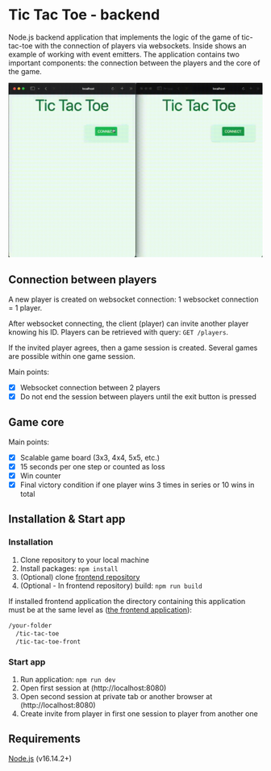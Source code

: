 # Tic Tac Toe - backend

Node.js backend application that implements the logic of the game of tic-tac-toe 
with the connection of players via websockets. Inside shows an example of 
working with event emitters. The application contains two important components: 
the connection between the players and the core of the game.

![](./public/preview.gif)

## Connection between players

A new player is created on websocket connection: 
1 websocket connection = 1 player.

After websocket connecting, the client (player) can invite another player 
knowing his ID. Players can be retrieved with query: `GET /players`.

If the invited player agrees, then a game session is created.
Several games are possible within one game session.

Main points:

- [x] Websocket connection between 2 players
- [x] Do not end the session between players until the exit button is pressed

## Game core

Main points:

- [x] Scalable game board (3x3, 4x4, 5x5, etc.)
- [x] 15 seconds per one step or counted as loss
- [x] Win counter
- [x] Final victory condition if one player wins 3 times in series or 10 wins in total

## Installation & Start app

### Installation

1. Clone repository to your local machine
2. Install packages: `npm install`
3. (Optional) clone [frontend repository](https://github.com/ghost-vk/tic-tac-toe-front)
4. (Optional - In frontend repository) build: `npm run build`

If installed frontend application the directory containing this application
must be at the same level as ([the frontend application](https://github.com/ghost-vk/tic-tac-toe-front)):

```
/your-folder
  /tic-tac-toe
  /tic-tac-toe-front
```

### Start app

1. Run application: `npm run dev`
2. Open first session at (http://localhost:8080)
3. Open second session at private tab or another browser at (http://localhost:8080)
4. Create invite from player in first one session to player from another one

## Requirements

[Node.js](https://nodejs.org/en/) (v16.14.2+)

